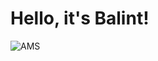 # Hello, it's Balint!

<picture>
  <source media="(prefers-color-scheme: dark)" srcset="https://www.google.com/url?sa=i&url=https%3A%2F%2Fwww.ams-institute.org%2Fwhat-we-do%2F&psig=AOvVaw1BeotyjWro02l-9_bHPTfN&ust=1725537173338000&source=images&cd=vfe&opi=89978449&ved=0CBQQjRxqFwoTCMi4iISdqYgDFQAAAAAdAAAAABAE">
  <source media="(prefers-color-scheme: light)" srcset="https://www.google.com/url?sa=i&url=https%3A%2F%2Fwww.ams-institute.org%2Fwhat-we-do%2F&psig=AOvVaw1BeotyjWro02l-9_bHPTfN&ust=1725537173338000&source=images&cd=vfe&opi=89978449&ved=0CBQQjRxqFwoTCMi4iISdqYgDFQAAAAAdAAAAABAE">
  <img alt="AMS" src="https://www.google.com/url?sa=i&url=https%3A%2F%2Fwww.ams-institute.org%2Fwhat-we-do%2F&psig=AOvVaw1BeotyjWro02l-9_bHPTfN&ust=1725537173338000&source=images&cd=vfe&opi=89978449&ved=0CBQQjRxqFwoTCMi4iISdqYgDFQAAAAAdAAAAABAE">
</picture>
